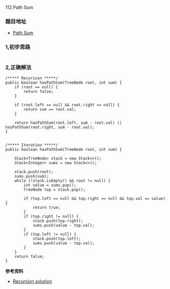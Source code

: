 112.Path Sum

### 题目地址
- [Path Sum](https://leetcode.com/problems/path-sum/)

### 1,初步思路

```

```

### 2,正确解法

```
/***** Recursion *****/
public boolean hasPathSum(TreeNode root, int sum) {
    if (root == null) {
        return false;
    }

    if (root.left == null && root.right == null) {
        return sum == root.val;
    }

    return hasPathSum(root.left, sum - root.val) || hasPathSum(root.right, sum - root.val);
}


/***** Iteration *****/
public boolean hasPathSum(TreeNode root, int sum) {

    Stack<TreeNode> stack = new Stack<>();
    Stack<Integer> sums = new Stack<>();

    stack.push(root);
    sums.push(sum);
    while (!stack.isEmpty() && root != null) {
        int value = sums.pop();
        TreeNode top = stack.pop();

        if (top.left == null && top.right == null && top.val == value) {
            return true;
        }
        if (top.right != null) {
            stack.push(top.right);
            sums.push(value - top.val);
        }
        if (top.left != null) {
            stack.push(top.left);
            sums.push(value - top.val);
        }
    }
    return false;
}
```

**参考资料**
- [Recursion solution](https://leetcode.com/problems/path-sum/discuss/36378/AcceptedMy-recursive-solution-in-Java)